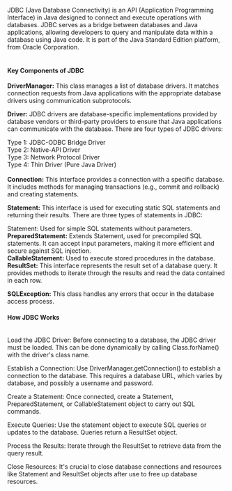 JDBC (Java Database Connectivity) is an API (Application Programming Interface) in Java designed to connect and execute operations with databases. JDBC serves as a bridge between databases and Java applications, allowing developers to query and manipulate data within a database using Java code. It is part of the Java Standard Edition platform, from Oracle Corporation.<br><br>

<h4>Key Components of JDBC</h4>
<b>DriverManager:</b> This class manages a list of database drivers. It matches connection requests from Java applications with the appropriate database drivers using communication subprotocols.<br>

<b>Driver:</b> JDBC drivers are database-specific implementations provided by database vendors or third-party providers to ensure that Java applications can communicate with the database. There are four types of JDBC drivers:

Type 1: JDBC-ODBC Bridge Driver<br>
Type 2: Native-API Driver<br>
Type 3: Network Protocol Driver<br>
Type 4: Thin Driver (Pure Java Driver)<br><br>
<b>Connection:</b> This interface provides a connection with a specific database. It includes methods for managing transactions (e.g., commit and rollback) and creating statements.<br>

<b>Statement:</b> This interface is used for executing static SQL statements and returning their results. There are three types of statements in JDBC:<br>

Statement: Used for simple SQL statements without parameters.<br>
<b>PreparedStatement:</b> Extends Statement, used for precompiled SQL statements. It can accept input parameters, making it more efficient and secure against SQL injection.<br>
<b>CallableStatement:</b> Used to execute stored procedures in the database.<br>
<b>ResultSet:</b> This interface represents the result set of a database query. It provides methods to iterate through the results and read the data contained in each row.<br>

<b>SQLException:</b> This class handles any errors that occur in the database access process.<br>

<h4>How JDBC Works</h4><br>
Load the JDBC Driver: Before connecting to a database, the JDBC driver must be loaded. This can be done dynamically by calling Class.forName() with the driver's class name.<br>

Establish a Connection: Use DriverManager.getConnection() to establish a connection to the database. This requires a database URL, which varies by database, and possibly a username and password.<br>

Create a Statement: Once connected, create a Statement, PreparedStatement, or CallableStatement object to carry out SQL commands.<br>

Execute Queries: Use the statement object to execute SQL queries or updates to the database. Queries return a ResultSet object.<br>

Process the Results: Iterate through the ResultSet to retrieve data from the query result.<br>

Close Resources: It's crucial to close database connections and resources like Statement and ResultSet objects after use to free up database resources.<br>
